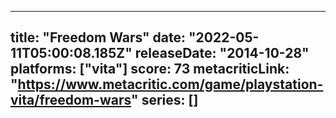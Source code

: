 
---
title: "Freedom Wars"
date: "2022-05-11T05:00:08.185Z"
releaseDate: "2014-10-28"
platforms: ["vita"]
score: 73
metacriticLink: "https://www.metacritic.com/game/playstation-vita/freedom-wars"
series: []
---
